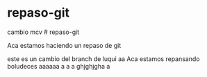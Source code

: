 # repaso-git


cambio mcv # repaso-git


Aca estamos haciendo un repaso de git


este es un cambio del branch de luqui 
aa
Aca estamos repansando boludeces
aaaaaa
a
a
a
ghjghjgha
a
